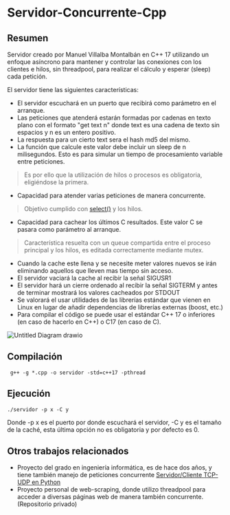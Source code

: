 # Servidor-Concurrente-Cpp

## Resumen
Servidor creado por Manuel Villalba Montalbán en C++ 17 utilizando un enfoque asíncrono para mantener y controlar las conexiones con los clientes e hilos, sin threadpool, para realizar el cálculo y esperar (sleep) cada petición.

El servidor tiene las siguientes características:

- El servidor escuchará en un puerto que recibirá como parámetro en el arranque.
- Las peticiones que atenderá estarán formadas por cadenas en texto plano con el formato "get text n" donde text es una cadena de texto sin espacios y n es un entero positivo.
- La respuesta para un cierto text sera el hash md5 del mismo.
- La función que calcule este valor debe incluir un sleep de n milisegundos. Esto es para simular un tiempo de procesamiento variable entre peticiones. 
> Es por ello que la utilización de hilos o procesos es obligatoria, eligiéndose la primera.
- Capacidad para atender varias peticiones de manera concurrente.
> Objetivo cumplido con [select()](https://man7.org/linux/man-pages/man2/select.2.html) y los hilos.
- Capacidad para cachear los últimos C resultados. Este valor C se pasara como parámetro al arranque.
> Característica resuelta con un queue compartida entre el proceso principal y los hilos, es editada correctamente mediante mutex.
- Cuando la cache este llena y se necesite meter valores nuevos se irán eliminando aquellos que lleven mas
tiempo sin acceso.
- El servidor vaciará la cache al recibir la señal SIGUSR1
- El servidor hará un cierre ordenado al recibir la señal SIGTERM y antes de terminar mostrará los valores
cacheados por STDOUT
- Se valorará el usar utilidades de las librerías estándar que vienen en Linux en lugar de añadir
dependencias de librerías externas (boost, etc.)
- Para compilar el código se puede usar el estándar C++ 17 o inferiores (en caso de hacerlo en C++) o
C17 (en caso de C).

![Untitled Diagram drawio](https://user-images.githubusercontent.com/56063961/141977036-765a1bba-ddd3-4e67-9857-385055060b55.png)
## Compilación
```
 g++ -g *.cpp -o servidor -std=c++17 -pthread
```

## Ejecución
```
./servidor -p x -C y
```
Donde -p x es el puerto por donde escuchará el servidor, -C y es el tamaño de la caché, esta última opción no es obligatoria y por defecto es 0.

## Otros trabajos relacionados
- Proyecto del grado en ingeniería informática, es de hace dos años, y tiene también manejo de peticiones concurrente [Servidor/Cliente TCP-UDP en Python](https://github.com/manuvillalba-uclm/Servidor-Cliente-TCP-UDP-Videos)
- Proyecto personal de web-scraping, donde utilizo threadpool para acceder a diversas páginas web de manera también concurrente. (Repositorio privado)
